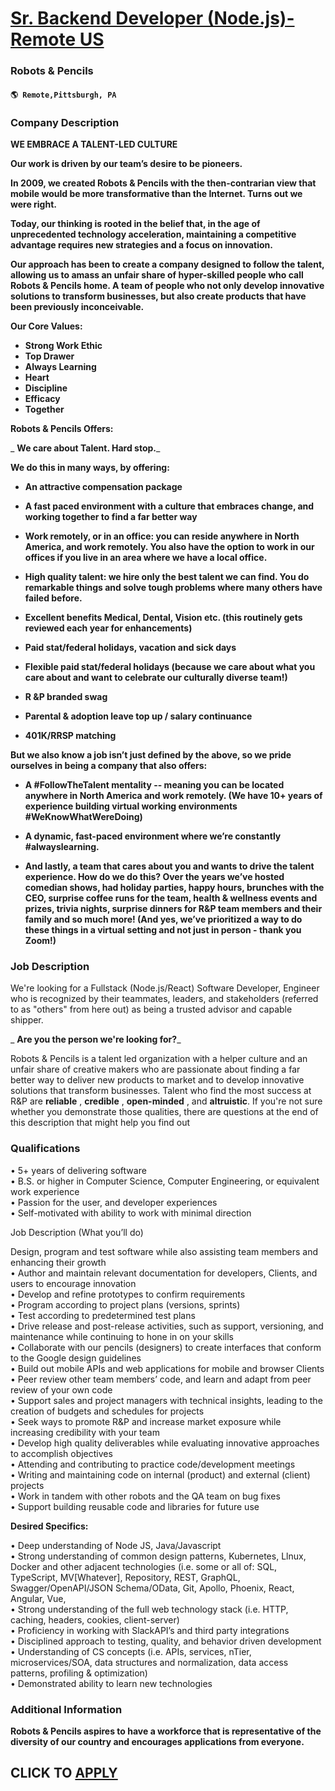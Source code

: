 # [Sr. Backend Developer (Node.js)-Remote US](https://www.remotewlb.com/apply/sr-backend-developer-node-js-remote-us)  
### Robots & Pencils  
#### `🌎 Remote,Pittsburgh, PA`  

### **Company Description**

 **WE EMBRACE A TALENT-LED CULTURE**

 **Our work is driven by our team’s desire to be pioneers.**

 **In 2009, we created Robots & Pencils with the then-contrarian view that mobile would be more transformative than the Internet. Turns out we were right.**

 **Today, our thinking is rooted in the belief that, in the age of unprecedented technology acceleration, maintaining a competitive advantage requires new strategies and a focus on innovation.**

 **Our approach has been to create a company designed to follow the talent, allowing us to amass an unfair share of hyper-skilled people who call Robots & Pencils home. A team of people who not only develop innovative solutions to transform businesses, but also create products that have been previously inconceivable.**

 **Our Core Values:**

  *  **Strong Work Ethic**
  *  **Top Drawer**
  *  **Always Learning**
  *  **Heart**
  *  **Discipline**
  *  **Efficacy**
  *  **Together**

 **Robots & Pencils Offers:**

 _ **We care about Talent. Hard stop.**_

 **We do this in many ways, by offering:**

  *  **An attractive compensation package**

  *  **A fast paced environment with a culture that embraces change, and working together to find a far better way**

  *  **Work remotely, or in an office: you can reside anywhere in North America, and work remotely. You also have the option to work in our offices if you live in an area where we have a local office.**

  *  **High quality talent: we hire only the best talent we can find. You do remarkable things and solve tough problems where many others have failed before.**
  *  **Excellent benefits Medical, Dental, Vision etc. (this routinely gets reviewed each year for enhancements)**

  *  **Paid stat/federal holidays, vacation and sick days**

  *  **Flexible paid stat/federal holidays (because we care about what you care about and want to celebrate our culturally diverse team!)**

  *  **R &P branded swag**

  *  **Parental & adoption leave top up / salary continuance**

  *  **401K/RRSP matching**

**But we also know a job isn’t just defined by the above, so we pride ourselves in being a company that also offers:**

  *  **A #FollowTheTalent mentality -- meaning you can be located anywhere in North America and work remotely. (We have 10+ years of experience building virtual working environments #WeKnowWhatWereDoing)**

  *  **A dynamic, fast-paced environment where we’re constantly #alwayslearning.**

  *  **And lastly, a team that cares about you and wants to drive the talent experience. How do we do this? Over the years we’ve hosted comedian shows, had holiday parties, happy hours, brunches with the CEO, surprise coffee runs for the team, health & wellness events and prizes, trivia nights, surprise dinners for R&P team members and their family and so much more! (And yes, we’ve prioritized a way to do these things in a virtual setting and not just in person - thank you Zoom!)**

###  **Job Description**

We're looking for a Fullstack (Node.js/React) Software Developer, Engineer who is recognized by their teammates, leaders, and stakeholders (referred to as "others" from here out) as being a trusted advisor and capable shipper.

 _ **Are you the person we're looking for?**_

Robots & Pencils is a talent led organization with a helper culture and an unfair share of creative makers who are passionate about finding a far better way to deliver new products to market and to develop innovative solutions that transform businesses. Talent who find the most success at R&P are **reliable** , **credible** , **open-minded** , and **altruistic**. If you're not sure whether you demonstrate those qualities, there are questions at the end of this description that might help you find out

###  **Qualifications**

• 5+ years of delivering software  
• B.S. or higher in Computer Science, Computer Engineering, or equivalent work experience  
• Passion for the user, and developer experiences  
• Self-motivated with ability to work with minimal direction  

Job Description (What you’ll do)

Design, program and test software while also assisting team members and enhancing their growth  
• Author and maintain relevant documentation for developers, Clients, and users to encourage innovation  
• Develop and refine prototypes to confirm requirements  
• Program according to project plans (versions, sprints)  
• Test according to predetermined test plans  
• Drive release and post-release activities, such as support, versioning, and maintenance while continuing to hone in on your skills  
• Collaborate with our pencils (designers) to create interfaces that conform to the Google design guidelines  
• Build out mobile APIs and web applications for mobile and browser Clients  
• Peer review other team members’ code, and learn and adapt from peer review of your own code  
• Support sales and project managers with technical insights, leading to the creation of budgets and schedules for projects  
• Seek ways to promote R&P and increase market exposure while increasing credibility with your team  
• Develop high quality deliverables while evaluating innovative approaches to accomplish objectives  
• Attending and contributing to practice code/development meetings  
• Writing and maintaining code on internal (product) and external (client) projects  
• Work in tandem with other robots and the QA team on bug fixes  
• Support building reusable code and libraries for future use

 **Desired Specifics:**

• Deep understanding of Node JS, Java/Javascript  
• Strong understanding of common design patterns, Kubernetes, Llnux, Docker and other adjacent technologies (i.e. some or all of: SQL, TypeScript, MV[Whatever], Repository, REST, GraphQL, Swagger/OpenAPI/JSON Schema/OData, Git, Apollo, Phoenix, React, Angular, Vue,  
• Strong understanding of the full web technology stack (i.e. HTTP, caching, headers, cookies, client-server)  
• Proficiency in working with SlackAPI’s and third party integrations  
• Disciplined approach to testing, quality, and behavior driven development  
• Understanding of CS concepts (i.e. APIs, services, nTier, microservices/SOA, data structures and normalization, data access patterns, profiling & optimization)  
• Demonstrated ability to learn new technologies

###  **Additional Information**

 **Robots & Pencils aspires to have a workforce that is representative of the diversity of our country and encourages applications from everyone.**

  
## CLICK TO [APPLY](https://www.remotewlb.com/apply/sr-backend-developer-node-js-remote-us)

